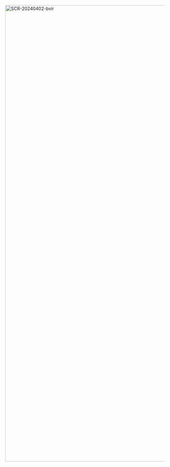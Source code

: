 <img width="1440" alt="SCR-20240402-bvir" src="https://github.com/ALL-ALL-ALL/SimplonLogoAnimate/assets/157831738/b4a75716-57e1-4696-82b6-865a2d3c3eab">
